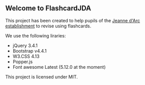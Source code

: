 ## Welcome to FlashcardJDA

This project has been created to help pupils of the [Jeanne d'Arc establishment](https://www.jda-argentat.fr/) to revise using flashcards.

We use the following liraries:
  * jQuery 3.4.1
  * Bootstrap v4.4.1
  * W3.CSS 4.13
  * Popper.js
  * Font awesome Latest (5.12.0 at the moment)

This project is licensed under MIT.

